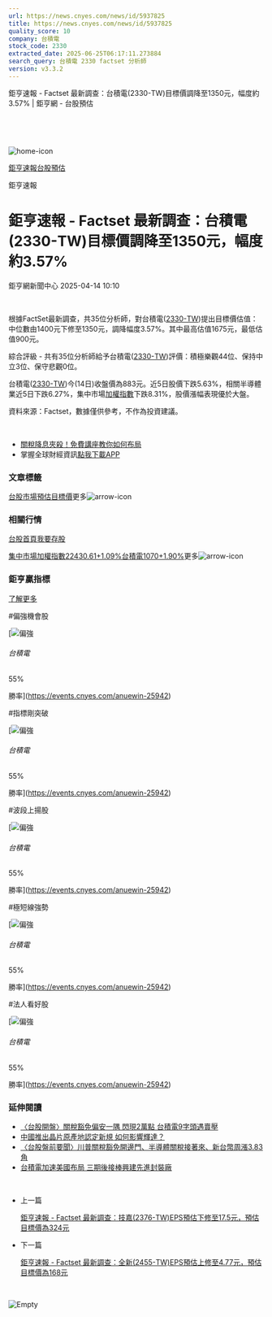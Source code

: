 ```yaml
---
url: https://news.cnyes.com/news/id/5937825
title: https://news.cnyes.com/news/id/5937825
quality_score: 10
company: 台積電
stock_code: 2330
extracted_date: 2025-06-25T06:17:11.273884
search_query: 台積電 2330 factset 分析師
version: v3.3.2
---
```


鉅亨速報 - Factset 最新調查：台積電(2330-TW)目標價調降至1350元，幅度約3.57% | 鉅亨網 - 台股預估

‌

‌

![home-icon](/assets/icons/breadCrumb/symbol-icon-home.svg)

[鉅亨速報](/news/cat/anue_live)[台股預估](/news/cat/tw_forecast)

鉅亨速報

# 鉅亨速報 - Factset 最新調查：台積電(2330-TW)目標價調降至1350元，幅度約3.57%

鉅亨網新聞中心 2025-04-14 10:10

‌

根據FactSet最新調查，共35位分析師，對台積電([2330-TW](https://www.cnyes.com/twstock/2330))提出目標價估值：中位數由1400元下修至1350元，調降幅度3.57%。其中最高估值1675元，最低估值900元。

綜合評級 - 共有35位分析師給予台積電([2330-TW](https://www.cnyes.com/twstock/2330))評價：積極樂觀44位、保持中立3位、保守悲觀0位。

台積電([2330-TW](https://www.cnyes.com/twstock/2330))今(14日)收盤價為883元。近5日股價下跌5.63%，相關半導體業近5日下跌6.27%，集中市場[加權指數](https://invest.cnyes.com/index/TWS/TSE01)下跌8.31%，股價漲幅表現優於大盤。

資料來源：Factset，數據僅供參考，不作為投資建議。

‌

* [關稅降息夾殺！免費講座教你如何布局](https://www.rsc.com.tw/Cnyes_RSC/SeminarBooking2025InvestmentOutlook.aspx?utm_source=anue&utm_medium=usstocks_end)
* 掌握全球財經資訊[點我下載APP](http://www.cnyes.com/app/?utm_source=mweb&utm_medium=HamMenuBanner&utm_campaign=fixed&utm_content=entr)

### 文章標籤

[台股](https://news.cnyes.com/tag/台股 "台股")[市場預估](https://news.cnyes.com/tag/市場預估 "市場預估")[目標價](https://news.cnyes.com/tag/目標價 "目標價")更多![arrow-icon](/assets/icons/arrows/arrow-down.svg)

### 相關行情

[台股首頁](https://www.cnyes.com/twstock)[我要存股](https://supr.link/8OHaU)

[集中市場加權指數22430.61+1.09%](https://invest.cnyes.com/index/TWS/TSE01)[台積電1070+1.90%](https://www.cnyes.com/twstock/2330)更多![arrow-icon](/assets/icons/arrows/arrow-down.svg)

### 鉅亨贏指標

[了解更多](https://events.cnyes.com/anuewin-25942)

#偏強機會股

[![偏強](/assets/icons/win-indicator/long.svg)

###### 台積電

55%

勝率](https://events.cnyes.com/anuewin-25942)

#指標剛突破

[![偏強](/assets/icons/win-indicator/long.svg)

###### 台積電

55%

勝率](https://events.cnyes.com/anuewin-25942)

#波段上揚股

[![偏強](/assets/icons/win-indicator/long.svg)

###### 台積電

55%

勝率](https://events.cnyes.com/anuewin-25942)

#極短線強勢

[![偏強](/assets/icons/win-indicator/long.svg)

###### 台積電

55%

勝率](https://events.cnyes.com/anuewin-25942)

#法人看好股

[![偏強](/assets/icons/win-indicator/long.svg)

###### 台積電

55%

勝率](https://events.cnyes.com/anuewin-25942)

### 延伸閱讀

* [〈台股開盤〉關稅豁免偏安一隅 閃現2萬點 台積電9字頭遇賣壓](/news/id/5937747)
* [中國推出晶片原產地認定新規 如何影響輝達？](/news/id/5936999)
* [〈台股盤前要聞〉川普關稅豁免開邊門、半導體關稅接著來、新台幣周漲3.83角](/news/id/5937233)
* [台積電加速美國布局 三期後接棒興建先進封裝廠](/news/id/5937169)

‌

* 上一篇

  [鉅亨速報 - Factset 最新調查：技嘉(2376-TW)EPS預估下修至17.5元，預估目標價為324元](/news/id/5937968)
* 下一篇

  [鉅亨速報 - Factset 最新調查：全新(2455-TW)EPS預估上修至4.77元，預估目標價為168元](/news/id/5937008)

‌

![Empty](/assets/icons/skeleton/empty-image.svg)

‌